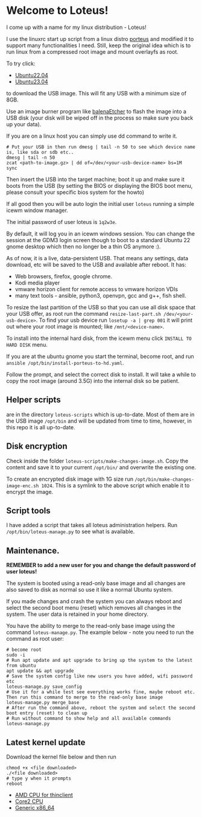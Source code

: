 # Welcome to Loteus!

I come up with a name for my linux distribution - Loteus!

I use the linuxrc start up script from a linux distro [porteus](http://www.porteus.org/) and modified it to support many functionalities I need. Still, keep the original idea which is to run linux from a compressed root image and mount overlayfs as root.

To try click:
- [Ubuntu22.04](https://mega.nz/file/0Aw0ySxR#A6iMdK25IJMVV7qvoAZdWeE6ExHpYo9dtS57t0-Bzqk) 
- [Ubuntu23.04](https://mega.nz/file/hcJymQDB#58YmGAlM5ZZEGo1l0tqDNs9LXfFMHwZbd8GvoPzvATY)

to download the USB image. This will fit any USB with a minimum size of 8GB.

Use an image burner program like [balenaEtcher](https://etcher.download/download-etcher/) to flash the image into a USB disk (your disk will be wiped off in the process so make sure you back up your data).

If you are on a linux host you can simply use dd command to write it.

```
# Put your USB in then run dmesg | tail -n 50 to see which device name is, like sda or sdb etc..
dmesg | tail -n 50
zcat <path-to-image.gz> | dd of=/dev/<your-usb-device-name> bs=1M 
sync
```

Then insert the USB into the target machine; boot it up and make sure it boots from the USB (by setting the BIOS or displaying the BIOS boot menu, please consult your specific bios system for the howto)

If all good then you will be auto login the initial user `loteus` running a simple icewm window manager.

The initial password of user loteus is `1q2w3e`.

By default, it will log you in an icewm windows session. You can change the session at the GDM3 login screen though to boot to a standard Ubuntu 22 gnome desktop which then no longer be a thin OS anymore :).

As of now, it is a live, data-persistent USB. That means any settings, data download, etc will be saved to the USB and available after reboot. It has:
- Web browsers, firefox, google chrome. 
- Kodi media player
- vmware horizon client for remote access to vmware horizon VDIs
- many text tools - ansible, python3, openvpn, gcc and g++, fish shell.

To resize the last partition of the USB so that you can use all disk space that your USB offer, as root run the command `resize-last-part.sh /dev/<your-usb-device>`. To find your usb device run `losetup -a | grep 001` it will print out where your root image is mounted; like `/mnt/<device-name>`.

To install into the internal hard disk, from the icewm menu click `INSTALL TO HARD DISK` menu.

If you are at the ubuntu gnome you start the terminal, become root, and run `ansible /opt/bin/install-porteus-to-hd.yaml`. 

Follow the prompt, and select the correct disk to install. It will take a while to copy the root image (around 3.5G) into the internal disk so be patient.

## Helper scripts
are in the directory `loteus-scripts` which is up-to-date. Most of them are in the USB image `/opt/bin` and will be updated from time to time, however, in this repo it is all up-to-date.

## Disk encryption

Check inside the folder `loteus-scripts/make-changes-image.sh`. Copy the content and save it to your current `/opt/bin/` and overwrite the existing one. 

To create an encrypted disk image with 1G size run `/opt/bin/make-changes-image-enc.sh 1024`. This is a symlink to the above script which enable it to encrypt the image.

## Script tools 

I have added a script that takes all loteus administration helpers. Run `/opt/bin/loteus-manage.py` to see what is available.

## Maintenance.

**REMEMBER to add a new user for you and change the default password of user loteus!**

The system is booted using a read-only base image and all changes are also saved to disk as normal so use it like
a normal Ubuntu system.

If you made changes and crash the system you can always reboot and select the second boot menu (reset) which removes all changes in the system. The user data is retained in your home directory.

You have the ability to merge to the read-only base image using the command `loteus-manage.py`. The example below - note you need to run the command as root user:

```
# become root 
sudo -i 
# Run apt update and apt upgrade to bring up the system to the latest from ubuntu 
apt update && apt upgrade 
# Save the system config like new users you have added, wifi password etc 
loteus-manage.py save_config
# Use it for a while test see everything works fine, maybe reboot etc. Then run this command to merge to the read-only base image 
loteus-manage.py merge_base
# After run the command above, reboot the system and select the second boot entry (reset) to clean up 
# Run without command to show help and all available commands
loteus-manage.py 
```

## Latest kernel update

Download the kernel file below and then run

```
chmod +x <file downloaded>
./<file downloaded>
# type y when it prompts 
reboot 
```

- [AMD CPU for thinclient](https://mega.nz/file/9cJw2aIK#oQ_aAY3s7Wl-BH21OQYVPE89xgZauM0IKSEpYuCmtpg)
- [Core2 CPU](https://mega.nz/file/sMJSQQyT#VX3n5ZjuKjZHhKfDg_mJ70jJR6qneQ_vWPlIT9uXvDw)
- [Generic x86_64](https://mega.nz/file/EYhRnZLC#OHc9YWXI9MIcTTv_PczA4lYF9MwYUrYWBBa6wVFMC_U)
